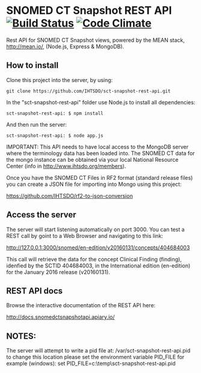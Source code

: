 SNOMED CT Snapshot REST API [![Build Status](https://travis-ci.org/IHTSDO/sct-snapshot-rest-api.svg?branch=master)](https://travis-ci.org/IHTSDO/sct-snapshot-rest-api) [![Code Climate](https://codeclimate.com/github/IHTSDO/sct-snapshot-rest-api/badges/gpa.svg)](https://codeclimate.com/github/IHTSDO/sct-snapshot-rest-api)
===========================

Rest API for SNOMED CT Snapshot views, powered by the MEAN stack, http://mean.io/, (Node.js, Express &amp; MongoDB).

How to install
--------------

Clone this project into the server, by using:
```
git clone https://github.com/IHTSDO/sct-snapshot-rest-api.git
```

In the "sct-snapshot-rest-api" folder use Node.js to install all dependencies:
```
sct-snapshot-rest-api: $ npm install
```

And then run the server:
```
sct-snapshot-rest-api: $ node app.js
```

IMPORTANT: This API needs to have local access to the MongoDB server where the terminology data has been loaded into.
The SNOMED CT data for the mongo instance can be obtained via your local National Resource Center (info in http://www.ihtsdo.org/members).

Once you have the SNOMED CT Files in RF2 format (standard release files) you can create a JSON file for importing into Mongo using this project:

https://github.com/IHTSDO/rf2-to-json-conversion


Access the server
-----------------

The server will start listening automatically on port 3000. You can test a REST call by goint to a Web Browser and navigating to this link:

http://127.0.0.1:3000/snomed/en-edition/v20160131/concepts/404684003

This call will retrieve the data for the concept Clinical Finding (finding), idenfied by the SCTID 404684003, in the International edition (en-edition) for the January 2016 release (v20160131).

REST API docs
-------------

Browse the interactive documentation of the REST API here:

http://docs.snomedctsnapshotapi.apiary.io/

NOTES:
-------------
The server will attempt to write a pid file at:
/var/sct-snapshot-rest-api.pid
to change this location please set the environment variable
PID_FILE
for example (windows):
set PID_FILE=c:\temp\sct-snapshot-rest-api.pid



